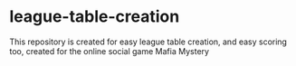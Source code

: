 # league-table-creation
This repository is created for easy league table creation, and easy scoring too, created for the online social game Mafia Mystery
